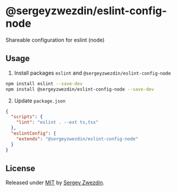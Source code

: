 # @sergeyzwezdin/eslint-config-node

Shareable configuration for eslint (node)

## Usage

1. Install packages `eslint` and `@sergeyzwezdin/eslint-config-node`
```bash
npm install eslint --save-dev
npm install @sergeyzwezdin/eslint-config-node --save-dev
```
2. Update `package.json` 
```json
{
  "scripts": {
    "lint": "eslint . --ext ts,tsx"
  },
  "eslintConfig": {
    "extends": "@sergeyzwezdin/eslint-config-node"
  }
}
```

## License

Released under [MIT](/LICENSE) by [Sergey Zwezdin](https://github.com/sergeyzwezdin).
